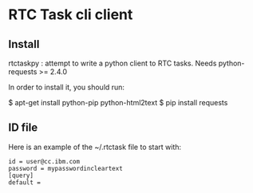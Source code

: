 RTC Task cli client
===================

## Install 

rtctaskpy : attempt to write a python client to RTC tasks.
Needs python-requests >= 2.4.0

In order to install it, you should run:

$ apt-get install python-pip python-html2text
$ pip install requests

## ID file

Here is an example of the ~/.rtctask file to start with:

```
id = user@cc.ibm.com
password = mypasswordincleartext
[query]
default =
```
